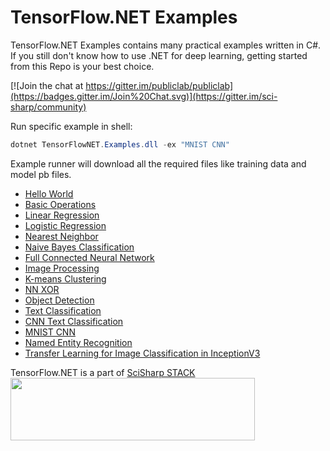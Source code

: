 # TensorFlow.NET Examples
TensorFlow.NET Examples contains many practical examples written in C#. If you still don't know how to use .NET for deep learning, getting started from this Repo is your best choice.

[![Join the chat at https://gitter.im/publiclab/publiclab](https://badges.gitter.im/Join%20Chat.svg)](https://gitter.im/sci-sharp/community)

Run specific example in shell:

```cs
dotnet TensorFlowNET.Examples.dll -ex "MNIST CNN"
```

Example runner will download all the required files like training data and model pb files.

* [Hello World](src/TensorFlowNET.Examples/HelloWorld.cs)
* [Basic Operations](src/TensorFlowNET.Examples/BasicOperations.cs)
* [Linear Regression](src/TensorFlowNET.Examples/BasicModels/LinearRegression.cs)
* [Logistic Regression](src/TensorFlowNET.Examples/BasicModels/LogisticRegression.cs)
* [Nearest Neighbor](src/TensorFlowNET.Examples/BasicModels/NearestNeighbor.cs)
* [Naive Bayes Classification](src/TensorFlowNET.Examples/BasicModels/NaiveBayesClassifier.cs)
* [Full Connected Neural Network](src/TensorFlowNET.Examples/ImageProcess/DigitRecognitionNN.cs)
* [Image Processing](src/TensorFlowNET.Examples/ImageProcessing)
* [K-means Clustering](src/TensorFlowNET.Examples/BasicModels/KMeansClustering.cs)
* [NN XOR](src/TensorFlowNET.Examples/BasicModels/NeuralNetXor.cs)
* [Object Detection](src/TensorFlowNET.Examples/ImageProcessing/ObjectDetection.cs)
* [Text Classification](src/TensorFlowNET.Examples/TextProcessing/BinaryTextClassification.cs)
* [CNN Text Classification](src/TensorFlowNET.Examples/TextProcessing/cnn_models/VdCnn.cs)
* [MNIST CNN](src/TensorFlowNET.Examples/ImageProcessing/DigitRecognitionCNN.cs)
* [Named Entity Recognition](src/TensorFlowNET.Examples/TextProcessing/NER)
* [Transfer Learning for Image Classification in InceptionV3](src/TensorFlowNET.Examples/ImageProcessing/RetrainImageClassifier.cs)



TensorFlow.NET is a part of [SciSharp STACK](https://scisharp.github.io/SciSharp/)
<br>
<a href="http://scisharpstack.org"><img src="https://github.com/SciSharp/SciSharp/blob/master/art/scisharp-stack.png" width="391" height="100" /></a>